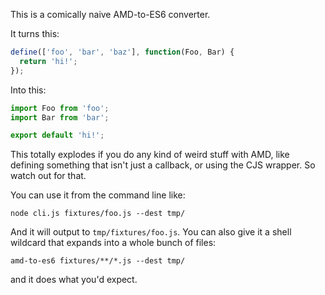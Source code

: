 This is a comically naive AMD-to-ES6 converter.

It turns this:

```javascript
define(['foo', 'bar', 'baz'], function(Foo, Bar) {
  return 'hi!';
});
```

Into this:

```javascript
import Foo from 'foo';
import Bar from 'bar';

export default 'hi!';
```

This totally explodes if you do any kind of weird stuff with AMD, like defining something that isn't just a callback, or using the CJS wrapper. So watch out for that.

You can use it from the command line like:

```
node cli.js fixtures/foo.js --dest tmp/
```

And it will output to `tmp/fixtures/foo.js`. You can also give it a shell wildcard that expands into a whole bunch of files:

```
amd-to-es6 fixtures/**/*.js --dest tmp/
```

and it does what you'd expect.
